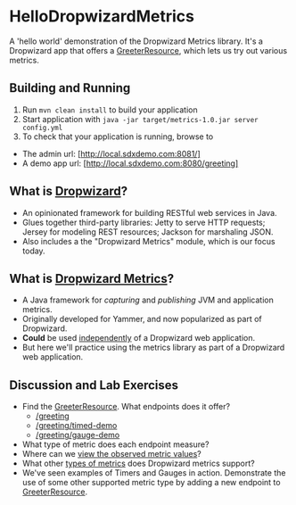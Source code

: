 # HelloDropwizardMetrics
A 'hello world' demonstration of the Dropwizard Metrics library.
It's a Dropwizard app that offers a [GreeterResource](src/main/java/hello/metrics/resources/GreeterResource.java), which lets us try out various metrics.

Building and Running
---
1. Run `mvn clean install` to build your application
1. Start application with `java -jar target/metrics-1.0.jar server config.yml`
1. To check that your application is running, browse to
  - The admin url:  [http://local.sdxdemo.com:8081/]
  - A demo app url: [http://local.sdxdemo.com:8080/greeting]

What is [Dropwizard](http://www.dropwizard.io/1.3.0/docs/getting-started.html)?
---
 - An opinionated framework for building RESTful web services in Java.
 - Glues together third-party libraries: Jetty to serve HTTP requests; Jersey for modeling REST resources; Jackson for marshaling JSON.
 - Also includes a the "Dropwizard Metrics" module, which is our focus today.

What is [Dropwizard Metrics](http://metrics.dropwizard.io/4.0.0/)?
---
 - A Java framework for _capturing_ and _publishing_ JVM and application metrics.
 - Originally developed for Yammer, and now popularized as part of Dropwizard.
 - __Could__ be used [independently](http://metrics.dropwizard.io/4.0.0/getting-started.html) of a Dropwizard web application.
 - But here we'll practice using the metrics library as part of a Dropwizard web application.

Discussion and Lab Exercises
---
 - Find the [GreeterResource](src/main/java/hello/metrics/resources/GreeterResource.java).  What endpoints does it offer?
   - [/greeting](http://localhost:8080/greeting)
   - [/greeting/timed-demo](http://localhost:8080/greeting/timed-demo)
   - [/greeting/gauge-demo](http://localhost:8080/greeting/gauge-demo)
 - What type of metric does each endpoint measure?
 - Where can we [view the observed metric values](http://local.sdxdemo.com:8081/metrics?pretty=true)?
 - What other [types of metrics](http://metrics.dropwizard.io/4.0.0/manual/core.html) does Dropwizard metrics support?
 - We've seen examples of Timers and Gauges in action.  Demonstrate the use of some other supported metric type by adding a new endpoint to [GreeterResource](src/main/java/hello/metrics/resources/GreeterResource.java).

